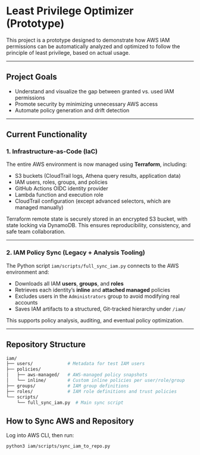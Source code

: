 # Least Privilege Optimizer (Prototype)

This project is a prototype designed to demonstrate how AWS IAM permissions can be automatically analyzed and optimized to follow the principle of least privilege, based on actual usage.

---

## Project Goals

- Understand and visualize the gap between granted vs. used IAM permissions
- Promote security by minimizing unnecessary AWS access
- Automate policy generation and drift detection

---

## Current Functionality

### 1. Infrastructure-as-Code (IaC)

The entire AWS environment is now managed using **Terraform**, including:

- S3 buckets (CloudTrail logs, Athena query results, application data)
- IAM users, roles, groups, and policies
- GitHub Actions OIDC identity provider
- Lambda function and execution role
- CloudTrail configuration (except advanced selectors, which are managed manually)

Terraform remote state is securely stored in an encrypted S3 bucket, with state locking via DynamoDB. This ensures reproducibility, consistency, and safe team collaboration.

---

### 2. IAM Policy Sync (Legacy + Analysis Tooling)

The Python script `iam/scripts/full_sync_iam.py` connects to the AWS environment and:

- Downloads all IAM **users**, **groups**, and **roles**
- Retrieves each identity’s **inline** and **attached managed** policies
- Excludes users in the `Administrators` group to avoid modifying real accounts
- Saves IAM artifacts to a structured, Git-tracked hierarchy under `/iam/`

This supports policy analysis, auditing, and eventual policy optimization.

---

## Repository Structure

```bash
iam/
├── users/             # Metadata for test IAM users
├── policies/
│   ├── aws-managed/   # AWS-managed policy snapshots
│   └── inline/        # Custom inline policies per user/role/group
├── groups/            # IAM group definitions
├── roles/             # IAM role definitions and trust policies
└── scripts/
    └── full_sync_iam.py  # Main sync script
```

## How to Sync AWS and Repository

Log into AWS CLI, then run:

```bash
python3 iam/scripts/sync_iam_to_repo.py
```
